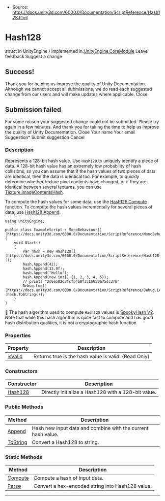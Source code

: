 * Source: https://docs.unity3d.com/6000.0/Documentation/ScriptReference/Hash128.html

# Hash128
struct in UnityEngine
/
Implemented in:[UnityEngine.CoreModule](https://docs.unity3d.com/6000.0/Documentation/ScriptReference/UnityEngine.CoreModule.html)
Leave feedback
Suggest a change
## Success!
Thank you for helping us improve the quality of Unity Documentation. Although we cannot accept all submissions, we do read each suggested change from our users and will make updates where applicable.
Close
## Submission failed
For some reason your suggested change could not be submitted. Please <a>try again</a> in a few minutes. And thank you for taking the time to help us improve the quality of Unity Documentation.
Close
Your name Your email Suggestion* Submit suggestion
Cancel
### Description
Represents a 128-bit hash value.
Use `Hash128` to uniquely identify a piece of data. A 128-bit hash value has an extremely low probability of hash collisions, so you can assume that if the hash values of two pieces of data are identical, then the data is identical too. For example, to quickly determine whether texture pixel contents have changed, or if they are identical between several textures, you can use [Texture.imageContentsHash](https://docs.unity3d.com/6000.0/Documentation/ScriptReference/Texture-imageContentsHash.html).  
  
To compute the hash values for some data, use the [Hash128.Compute](https://docs.unity3d.com/6000.0/Documentation/ScriptReference/Hash128.Compute.html) function. To compute the hash values incrementally for several pieces of data, use [Hash128.Append](https://docs.unity3d.com/6000.0/Documentation/ScriptReference/Hash128.Append.html).
```
using UnityEngine;  
  
public class ExampleScript : MonoBehaviour[](https://docs.unity3d.com/6000.0/Documentation/ScriptReference/MonoBehaviour.html)
{
    void Start()
    {
        var hash = new Hash128[](https://docs.unity3d.com/6000.0/Documentation/ScriptReference/Hash128.html)();
        hash.Append(42);
        hash.Append(13.0f);
        hash.Append("Hello");
        hash.Append(new int[] {1, 2, 3, 4, 5});
        // prints "2d6e582c3fcfb4b8f3c16650a75dc37b"
        Debug.Log[](https://docs.unity3d.com/6000.0/Documentation/ScriptReference/Debug.Log.html)(hash.ToString());
    }
}

```

The hash algorithm used to compute `Hash128` values is [SpookyHash V2](https://en.wikipedia.org/wiki/Jenkins_hash_function#SpookyHash). Note that while this hash algorithm is quite fast to compute and has good hash distribution qualities, it is not a cryptographic hash function.
### Properties
Property | Description  
---|---  
[isValid](https://docs.unity3d.com/6000.0/Documentation/ScriptReference/Hash128-isValid.html) | Returns true is the hash value is valid. (Read Only)  
### Constructors
Constructor | Description  
---|---  
[Hash128](https://docs.unity3d.com/6000.0/Documentation/ScriptReference/Hash128-ctor.html) | Directly initialize a Hash128 with a 128-bit value.  
### Public Methods
Method | Description  
---|---  
[Append](https://docs.unity3d.com/6000.0/Documentation/ScriptReference/Hash128.Append.html) | Hash new input data and combine with the current hash value.  
[ToString](https://docs.unity3d.com/6000.0/Documentation/ScriptReference/Hash128.ToString.html) | Convert a Hash128 to string.  
### Static Methods
Method | Description  
---|---  
[Compute](https://docs.unity3d.com/6000.0/Documentation/ScriptReference/Hash128.Compute.html) | Compute a hash of input data.  
[Parse](https://docs.unity3d.com/6000.0/Documentation/ScriptReference/Hash128.Parse.html) | Convert a hex-encoded string into Hash128 value.  
* * *
